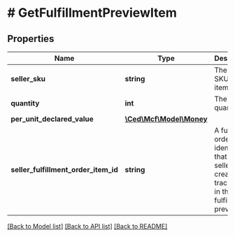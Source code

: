 # # GetFulfillmentPreviewItem

## Properties

Name | Type | Description | Notes
------------ | ------------- | ------------- | -------------
**seller_sku** | **string** | The seller SKU of the item. |
**quantity** | **int** | The item quantity. |
**per_unit_declared_value** | [**\Ced\Mcf\Model\Money**](Money.md) |  | [optional]
**seller_fulfillment_order_item_id** | **string** | A fulfillment order item identifier that the seller creates to track items in the fulfillment preview. |

[[Back to Model list]](../../README.md#models) [[Back to API list]](../../README.md#endpoints) [[Back to README]](../../README.md)
